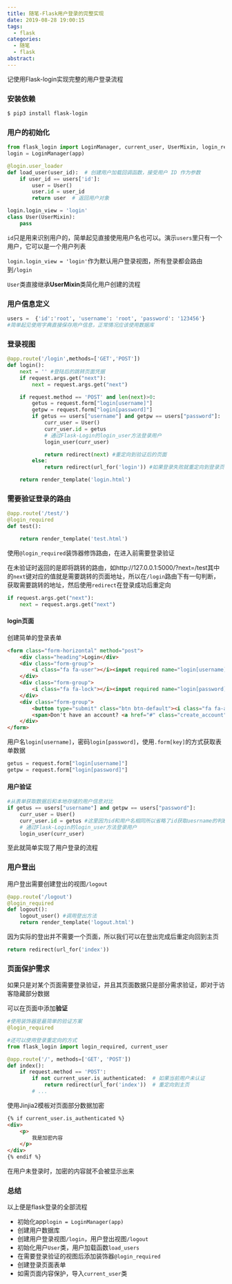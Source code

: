 ```yaml
---
title: 随笔-Flask用户登录的完整实现
date: 2019-08-28 19:00:15
tags:
  - flask
categories:
  - 随笔
  - flask
abstract:
---
```


记使用Flask-login实现完整的用户登录流程

<!--more-->

### 安装依赖

```bash
$ pip3 install flask-login
```

### 用户的初始化

```python
from flask_login import LoginManager, current_user, UserMixin, login_required, login_user, logout_user
login = LoginManager(app)
```

```python
@login.user_loader
def load_user(user_id):  # 创建用户加载回调函数，接受用户 ID 作为参数
    if user_id == users['id']:
        user = User()
        user.id = user_id
        return user  # 返回用户对象

login.login_view = 'login'
class User(UserMixin):
    pass
```

`id`只是用来识别用户的，简单起见直接使用用户名也可以。演示`users`里只有一个用户，它可以是一个用户列表

`login.login_view = 'login'`作为默认用户登录视图，所有登录都会路由到`/login`

`User`类直接继承**UserMixin**类简化用户创建的流程

### 用户信息定义

```python
users =  {'id':'root', 'username': 'root', 'password': '123456'}
#简单起见使用字典直接保存用户信息，正常情况应该使用数据库
```

### 登录视图

```python
@app.route('/login',methods=['GET','POST'])
def login():
    next = '' #登陆后的跳转页面凭据
    if request.args.get("next"):
        next = request.args.get("next")

    if request.method == 'POST' and len(next)>0:
        getus = request.form["login[username]"]
        getpw = request.form["login[password]"]
        if getus == users["username"] and getpw == users["password"]:
            curr_user = User()
            curr_user.id = getus
            # 通过Flask-Login的login_user方法登录用户
            login_user(curr_user)

            return redirect(next) #重定向到验证后的页面
        else:
            return redirect(url_for('login')) #如果登录失败就重定向到登录页面

    return render_template('login.html')
```

### 需要验证登录的路由

```python
@app.route('/test/')
@login_required
def test():

    return render_template('test.html')
```

使用`@login_required`装饰器修饰路由，在进入前需要登录验证

在未验证时返回的是即将跳转的路由，如http://127.0.0.1:5000/?next=/test其中的`next`键对应的值就是需要跳转的页面地址，所以在`/login`路由下有一句判断，获取需要跳转的地址，然后使用`redirect`在登录成功后重定向

```python
if request.args.get("next"):
	next = request.args.get("next")
```

#### login页面

创建简单的登录表单

```html
<form class="form-horizontal" method="post">
	<div class="heading">Login</div>
	<div class="form-group">
		<i class="fa fa-user"></i><input required name="login[username]" type="text" autocomplete="off" class="form-control" placeholder="Username" id="exampleInputEmail1">
	</div>
	<div class="form-group">
		<i class="fa fa-lock"></i><input required name="login[password]" type="password" class="form-control" placeholder="Password" />
	</div>
	<div class="form-group">
		<button type="submit" class="btn btn-default"><i class="fa fa-arrow-right"></i></button>
		<span>Don't have an account? <a href="#" class="create_account">Sign up</a></span>
	</div>
</form>
```

用户名`login[username]`，密码`login[password]`，使用`.form[key]`的方式获取表单数据

```python
getus = request.form["login[username]"]
getpw = request.form["login[password]"]
```

#### 用户验证

```python
#从表单获取数据后和本地存储的用户信息对比
if getus == users["username"] and getpw == users["password"]:
	curr_user = User()
	curr_user.id = getus #这里因为id和用户名相同所以省略了id获取uesrname的判断
	# 通过Flask-Login的login_user方法登录用户
	login_user(curr_user)
```

至此就简单实现了用户登录的流程

### 用户登出

用户登出需要创建登出的视图`/logout`

```python
@app.route('/logout')
@login_required
def logout():
    logout_user() #调用登出方法
    return render_template('logout.html')
```

因为实际的登出并不需要一个页面，所以我们可以在登出完成后重定向回到主页

```python
return redirect(url_for('index'))
```

### 页面保护需求

如果只是对某个页面需要登录验证，并且其页面数据只是部分需求验证，即对于访客隐藏部分数据

可以在页面中添加**验证**

```python
#使用装饰器是最简单的验证方案
@login_required

#还可以使用登录重定向的方式
from flask_login import login_required, current_user

@app.route('/', methods=['GET', 'POST'])
def index():
    if request.method == 'POST':
        if not current_user.is_authenticated:  # 如果当前用户未认证
            return redirect(url_for('index'))  # 重定向到主页
        # ...
```

使用Jinjia2模板对页面部分数据加密

```html
{% if current_user.is_authenticated %}
<div>
    <p>
        我是加密内容
    </p>
</div>
{% endif %}
```

在用户未登录时，加密的内容就不会被显示出来

### 总结

以上便是flask登录的全部流程

- 初始化app`login = LoginManager(app)`
- 创建用户数据库
- 创建用户登录视图`/login`，用户登出视图`/logout`
- 初始化用户`User`类，用户加载函数`load_users`
- 在需要登录验证的视图后添加装饰器`@login_required`
- 创建登录页面表单
- 如需页面内容保护，导入`current_user`类